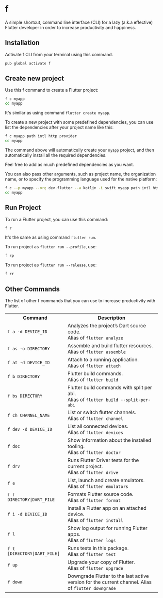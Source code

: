 # f 

A simple shortcut, command line interface (CLI) for a lazy (a.k.a effective) Flutter developer in order to increase productivity and happiness.

## Installation 

Activate f CLI from your terminal using this command.

```bash 
pub global activate f
```

## Create new project 

Use this f command to create a Flutter project:

```bash 
f c myapp
cd myapp
```

It's similar as using command `flutter create myapp`.

To create a new project with some predefined dependencies, you can use list the dependencies after your project name like this:

```bash
f c myapp path intl http provider 
cd myapp 
```

The command above will automatically create your `myapp` project, and then automatically install all the required dependencies.

Feel free to add as much predefined dependencies as you want.

You can also pass other arguments, such as project name, the organization name, or to specify the programming language used for the native platform:

```bash 
f c --p myapp --org dev.flutter --a kotlin -i swift myapp path intl http provider
cd myapp
```

## Run Project 

To run a Flutter project, you can use this command:

```bash 
f r
```

It's the same as using command `flutter run`. 

To run project as `flutter run --profile`, use:

```bash 
f rp
```

To run project as `flutter run --release`, use:

```bash 
f rr
```

## Other Commands 

The list of other f commands that you can use to increase productivity with Flutter.

<table>
  <tr>
    <th>Command</th>
    <th>Description</th>
  </tr>
  <tr>
    <td><code>f a -d DEVICE_ID</code></td>
    <td>Analyzes the project’s Dart source code.<br>Alias of <code>flutter analyze</code></td>
  </tr>
  <tr>
    <td><code>f as -o DIRECTORY</code></td>
    <td>Assemble and build flutter resources.<br>Alias of <code>flutter assemble</code></td>
  </tr>
  <tr>
    <td><code>f at -d DEVICE_ID</code></td>
    <td>Attach to a running application.<br>Alias of <code>flutter attach</code></td>
  </tr>
  <tr>
    <td><code>f b DIRECTORY</code></td>
    <td>Flutter build commands.<br>Alias of <code>flutter build</code></td>
  </tr>
  <tr>
    <td><code>f bs DIRECTORY</code></td>
    <td>Flutter build commands with split per abi.<br>Alias of <code>flutter build --split-per-abi</code></td>
  </tr>
  <tr>
    <td><code>f ch CHANNEL_NAME</code></td>
    <td>List or switch flutter channels.<br>Alias of <code>flutter channel</code></td>
  </tr>
  <tr>
    <td><code>f dev -d DEVICE_ID</code></td>
    <td>List all connected devices.<br>Alias of <code>flutter devices</code></td>
  </tr>
  <tr>
    <td><code>f doc</code></td>
    <td>Show information about the installed tooling.<br>Alias of <code>flutter doctor</code></td>
  </tr>
  <tr>
    <td><code>f drv</code></td>
    <td>Runs Flutter Driver tests for the current project.<br>Alias of <code>flutter drive</code></td>
  </tr>
  <tr>
    <td><code>f e</code></td>
    <td>List, launch and create emulators.<br>Alias of <code>flutter emulators</code></td>
  </tr>
  <tr>
    <td><code>f f DIRECTORY|DART_FILE</code></td>
    <td>Formats Flutter source code.<br>Alias of <code>flutter format</code></td>
  </tr>
  <tr>
    <td><code>f i -d DEVICE_ID</code></td>
    <td>Install a Flutter app on an attached device.<br>Alias of <code>flutter install</code></td>
  </tr>
  <tr>
    <td><code>f l</code></td>
    <td>Show log output for running Flutter apps.<br>Alias of <code>flutter logs</code></td>
  </tr>
  <tr>
    <td><code>f t [DIRECTORY|DART_FILE]</code></td>
    <td>Runs tests in this package.<br>Alias of <code>flutter test</code></td>
  </tr>
  <tr>
    <td><code>f up</code></td>
    <td>Upgrade your copy of Flutter.<br>Alias of <code>flutter upgrade</code></td>
  </tr>
  <tr>
    <td><code>f down</code></td>
    <td>Downgrade Flutter to the last active version for the current channel. Alias of <code>flutter downgrade</code></td>
  </tr>
</table>